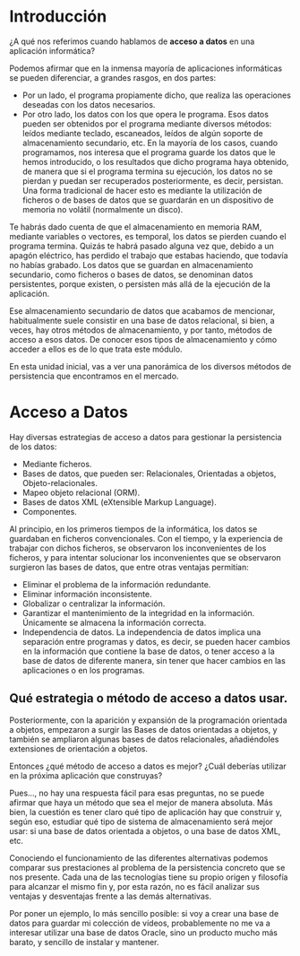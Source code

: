 # Introducción

¿A qué nos referimos cuando hablamos de **acceso a datos** en una aplicación informática?

Podemos afirmar que en la inmensa mayoría de aplicaciones informáticas se pueden diferenciar, a grandes rasgos, en dos partes:

- Por un lado, el programa propiamente dicho, que realiza las operaciones deseadas con los datos necesarios.
- Por otro lado, los datos con los que opera le programa. Esos datos pueden ser obtenidos por el programa mediante diversos métodos: leídos mediante teclado, escaneados, leídos de algún soporte de almacenamiento secundario, etc.
En la mayoría de los casos, cuando programamos, nos interesa que el programa guarde los datos que le hemos introducido, o los resultados que dicho programa haya obtenido, de manera que si el programa termina su ejecución, los datos no se pierdan y puedan ser recuperados posteriormente, es decir, persistan. Una forma tradicional de hacer esto es mediante la utilización de ficheros o de bases de datos que se guardarán en un dispositivo de memoria no volátil (normalmente un disco).

Te habrás dado cuenta de que el almacenamiento en memoria RAM, mediante variables o vectores, es temporal, los datos se pierden cuando el programa termina. Quizás te habrá pasado alguna vez que, debido a un apagón eléctrico, has perdido el trabajo que estabas haciendo, que todavía no habías grabado. Los datos que se guardan en almacenamiento secundario, como ficheros o bases de datos, se denominan datos persistentes, porque existen, o persisten más allá de la ejecución de la aplicación.

Ese almacenamiento secundario de datos que acabamos de mencionar, habitualmente suele consistir en una base de datos relacional, si bien, a veces, hay otros métodos de almacenamiento, y por tanto, métodos de acceso a esos datos. De conocer esos tipos de almacenamiento y cómo acceder a ellos es de lo que trata este módulo.

En esta unidad inicial, vas a ver una panorámica de los diversos métodos de persistencia que encontramos en el mercado.

# Acceso a Datos

Hay diversas estrategias de acceso a datos para gestionar la persistencia de los datos:

- Mediante ficheros.
- Bases de datos, que pueden ser:
Relacionales, Orientadas a objetos,
Objeto-relacionales.
- Mapeo objeto relacional (ORM).
- Bases de datos XML (eXtensible Markup Language).
- Componentes.

Al principio, en los primeros tiempos de la informática, los datos se guardaban en ficheros convencionales. Con el tiempo, y la experiencia de trabajar con dichos ficheros, se observaron los inconvenientes de los ficheros, y para intentar solucionar los inconvenientes que se observaron surgieron las bases de datos, que entre otras ventajas permitían:

- Eliminar el problema de la información redundante.
- Eliminar información inconsistente.
- Globalizar o centralizar la información.
- Garantizar el mantenimiento de la integridad en la información. Únicamente se almacena la información correcta.
- Independencia de datos. La independencia de datos implica una separación entre programas y datos, es decir, se pueden hacer cambios en la información que contiene la base de datos, o tener acceso a la base de datos de diferente manera, sin tener que hacer cambios en las aplicaciones o en los programas.

## Qué estrategia o método de acceso a datos usar.

Posteriormente, con la aparición y expansión de la programación orientada a objetos, empezaron a surgir las Bases de datos orientadas a objetos, y también se ampliaron algunas bases de datos relacionales, añadiéndoles extensiones de orientación a objetos.

Entonces ¿qué método de acceso a datos es mejor? ¿Cuál deberías utilizar en la próxima aplicación que construyas?

Pues..., no hay una respuesta fácil para esas preguntas, no se puede afirmar que haya un método que sea el mejor de manera absoluta. Más bien, la cuestión es tener claro qué tipo de aplicación hay que construir y, según eso, estudiar qué tipo de sistema de almacenamiento será mejor usar: si una base de datos orientada a objetos, o una base de datos XML, etc.

Conociendo el funcionamiento de las diferentes alternativas podemos comparar sus prestaciones al problema de la persistencia concreto que se nos presente. Cada una de las tecnologías tiene su propio origen y filosofía para alcanzar el mismo fin y, por esta razón, no es fácil analizar sus ventajas y desventajas frente a las demás alternativas.

Por poner un ejemplo, lo más sencillo posible: si voy a crear una base de datos para guardar mi colección de vídeos, probablemente no me va a interesar utilizar una base de datos Oracle, sino un producto mucho más barato, y sencillo de instalar y mantener.

